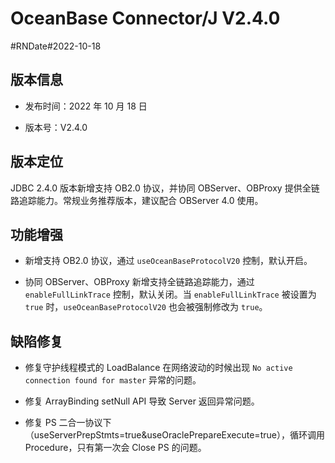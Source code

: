 # OceanBase Connector/J V2.4.0
#RNDate#2022-10-18

## 版本信息

* 发布时间：2022 年 10 月 18 日

* 版本号：V2.4.0

## 版本定位

JDBC 2.4.0 版本新增支持 OB2.0 协议，并协同 OBServer、OBProxy 提供全链路追踪能力。常规业务推荐版本，建议配合 OBServer 4.0 使用。

## 功能增强

* 新增支持 OB2.0 协议，通过 `useOceanBaseProtocolV20` 控制，默认开启。
  
* 协同 OBServer、OBProxy 新增支持全链路追踪能力，通过 `enableFullLinkTrace` 控制，默认关闭。当 `enableFullLinkTrace` 被设置为 `true` 时，`useOceanBaseProtocolV20` 也会被强制修改为 `true`。

## 缺陷修复

* 修复守护线程模式的 LoadBalance 在网络波动的时候出现 `No active connection found for master` 异常的问题。

* 修复 ArrayBinding setNull API 导致 Server 返回异常问题。

* 修复 PS 二合一协议下（useServerPrepStmts=true&useOraclePrepareExecute=true），循环调用 Procedure，只有第一次会 Close PS 的问题。